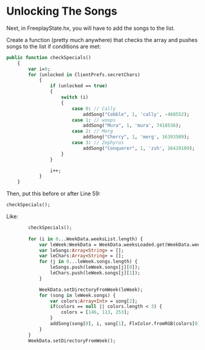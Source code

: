 # Unlocking The Songs

Next, in FreeplayState.hx, you will have to add the songs to the list.

Create a function (pretty much anywhere) that checks the array and pushes songs to the list if conditions are met:

```haxe
public function checkSpecials()
	{		
		var i=0;
		for (unlocked in ClientPrefs.secretChars)
			{
				if (unlocked == true)
				{
					switch (i)
					{
						case 0: // Cally
							addSong("Cobble", 1, 'cally', -460552);
						case 1: // woops
							addSong("Mura", 1, 'mura', 7418536);
						case 2: // Merg
							addSong("Cherry", 1, 'merg', 16393509);
						case 3: // Zephyrus
							addSong("Conquerer", 1, 'zsh', 16419109);
					}
				}

				i++;
			}
	}
```

Then, put this before or after Line 59:

```haxe
checkSpecials();
```

Like:
```haxe
        checkSpecials();
		
		for (i in 0...WeekData.weeksList.length) {
			var leWeek:WeekData = WeekData.weeksLoaded.get(WeekData.weeksList[i]);
			var leSongs:Array<String> = [];
			var leChars:Array<String> = [];
			for (j in 0...leWeek.songs.length) {
				leSongs.push(leWeek.songs[j][0]);
				leChars.push(leWeek.songs[j][1]);
			}

			WeekData.setDirectoryFromWeek(leWeek);
			for (song in leWeek.songs) {
				var colors:Array<Int> = song[2];
				if(colors == null || colors.length < 3) {
					colors = [146, 113, 253];
				}
				addSong(song[0], i, song[1], FlxColor.fromRGB(colors[0], colors[1], colors[2]));
			}
		}
		WeekData.setDirectoryFromWeek();
```
